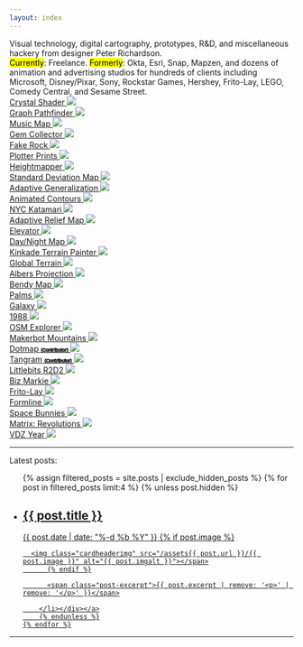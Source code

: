 ```yaml
---
layout: index
---
```


<style>
  .subtitle {
    flex-basis: 100%;
    font-size: 8px;
    -webkit-text-stroke: 1px;
  }
  body {
    justify-content: center;
  }
</style>

<div class="index-intro">
Visual technology, digital cartography, prototypes, R&D, and miscellaneous hackery from designer Peter Richardson.
</div>
<div class="index-intro-sub">
<mark>Currently</mark>: Freelance. <mark>Formerly</mark>: Okta, Esri, Snap, Mapzen, and dozens of animation and advertising studios for hundreds of clients including Microsoft, Disney/Pixar, Sony, Rockstar Games, Hershey, Frito-Lay, LEGO, Comedy Central, and Sesame Street.
</div>

<div class="grid">

<a href="https://meetar.github.io/reverse-parallax-shader/">
<div>
<span class="title">Crystal Shader</span>
<img src="assets/the-prototype-trap/prototype.jpg">
</div>
</a>

<!--
<a href="">
<div>
<span class="title">  Audubon Bird Explorer</span>
  <img src="img/audubonMBE.jpg">
</div>
</a>
-->

<a href="case-studies#pathfinder">
<div>
<span class="title">Graph Pathfinder</span>
<img src="img/screenshot2.jpg">
</div>
</a>

<a href="case-studies#musicmap">
<div>
<span class="title">Music Map</span>
<img src="assets/case-studies/musicmap.jpg">
</div>
</a>

<!--
<a href="">
<div>
<span class="title">Bendix Sapphire</span>
<img src="img/bendix.jpg">
</div>
</a>
-->

<a href="http://meetar.github.io/gem-collector">
<div>
<span class="title">Gem Collector</span>
<img src="img/gemcollector.jpg">
</div>
</a>

<a href="/fake-rock">
<div>
<span class="title">Fake Rock</span>
<img src="img/rock.jpg">
</div>
</a>

<a href="/plotter">
<div>
<span class="title">Plotter Prints</span>
<img src="img/plotter.jpg">
</div>
</a>

<a href="http://tangrams.github.io/heightmapper">
<div>
<span class="title">Heightmapper</span>
<img src="img/heightmapper.jpg">
</div>
</a>

<a href="https://tangrams.github.io/terrain-demos/?url=styles/green-stdev.yaml#10/57.0719/-126.2290">
<div>
<span class="title">Standard Deviation Map</span>
<img src="img/stddev.jpg">
</div>
</a>

<a href="https://tangrams.github.io/terrain-demos/?url=styles/green-selectiveblur.yaml#10/57.0719/-126.2290">
<div>
<span class="title">Adaptive Generalization</span>
<img src="img/generalization.jpg">
</div>
</a>

<a href="https://tangrams.github.io/terrain-demos/?url=styles/contours.yaml#12/37.8773/-121.9290">
<div>
<span class="title">Animated Contours</span>
<img src="img/contour.jpg">
</div>
</a>

<a href="https://meetar.github.io/projection-tests/?katamari.yaml#15/40.7477/-73.9866">
<div>
<span class="title">NYC Katamari</span>
<img src="img/katamari.jpg">
</div>
</a>

<a href="https://meetar.github.io/heightmap-demos/adaptive.html">
<div>
<span class="title">Adaptive Relief Map</span>
<img src="img/adaptive.jpg">
</div>
</a>

<a href="http://meetar.github.io/elevator">
<div>
<span class="title">Elevator</span>
<img src="img/elevator.jpg">
</div>
</a>

<a href="https://tangrams.github.io/carousel/?daynight#15/40.7076/-74.0094">
<div>
<span class="title">Day/Night Map</span>
<img src="img/daynight.jpg">
</div>
</a>

<a href="https://tangrams.github.io/kinkade/">
<div>
<span class="title">Kinkade Terrain Painter</span>
<img src="img/kinkade.jpg">
</div>
</a>

<a href="https://meetar.github.io/globe-terrain/">
<div>
<span class="title">Global Terrain</span>
<img src="img/globeterrain.jpg">
</div>
</a>

<a href="https://meetar.github.io/albers/">
<div>
<span class="title">Albers Projection</span>
<img src="assets/escape-from-mercator/albers.jpg">
</div>
</a>

<a href="https://meetar.github.io/bendy-map/">
<div>
<span class="title">Bendy Map</span>
<img src="img/bendymap.jpg">
</div>
</a>

<a href="https://meetar.github.io/siggraph-maps/?palms.yaml/#15">
<div>
<span class="title">Palms</span>
<img src="img/palms.jpg">
</div>
</a>

<a href="https://meetar.github.io/siggraph-maps/?galaxy.yaml/#15">
<div>
<span class="title">Galaxy</span>
<img src="img/galaxy.jpg">
</div>
</a>

<a href="https://meetar.github.io/siggraph-maps/?1988.yaml/#15">
<div>
<span class="title">1988</span>
<img src="img/1988.jpg">
</div>
</a>

<a href="https://tangrams.github.io/explorer/#14.0/40.7238/-73.9881/kind/major_road">
<div>
<span class="title">OSM Explorer</span>
<img src="img/explorer.jpg">
</div>
</a>

<a href="/makerbot-mountains">
<div>
<span class="title">Makerbot Mountains</span>
<img src="img/diablo.jpg">
</div>
</a>

<a href="https://github.com/meetar/dotmap">
<div>
<span class="title">Dotmap</span>
<span class="subtitle">(Contributor)</span>
<img src="img/dotmap.jpg">
</div>
</a>

<a href="https://mapzen.com/products/tangram/">
<div>
<span class="title">Tangram</span>
<span class="subtitle">(Contributor)</span>
<img src="img/tangram.jpg">
</div>
</a>

<a href="https://github.com/meetar/littlebits-r2d2-controls">
<div>
<span class="title">Littlebits R2D2</span>
<img src="img/r2.jpg">
</div>
</a>

<!-- <a href="https://github.com/meetar/manhattan-project">
<div>
<span class="title">Manhattan Project</span>
<img src="img/manhattan.jpg">
</div>
</a> -->

<a href="/pancakes">
<div>
<span class="title">Biz Markie</span>
<img src="img/pancakes.jpg">
</div>
</a>

<a href="/fritolay">
<div>
<span class="title">Frito-Lay</span>
<img src="img/loveandsockets.jpg">
</div>
</a>

<a href="/formline">
<div>
<span class="title">Formline</span>
<img src="img/formline.jpg">
</div>
</a>

<a href="/spacebunnies">
<div>
<span class="title">Space Bunnies</span>
<img src="img/spacebunnies.jpg">
</div>
</a>

<a href="/matrix">
<div>
<span class="title">Matrix: Revolutions</span>
<img src="img/matrix.jpg">
</div>
</a>

<a href="https://vimeo.com/manage/videos/79354708">
<div>
<span class="title">VDZ Year</span>

<img src="img/vdz.jpg">
</div>
</a>

</div>


<hr>

<div class="comments">Latest posts:</div>

  <ul class="post-cards">
    {% assign filtered_posts = site.posts | exclude_hidden_posts %}
    {% for post in filtered_posts limit:4 %}
    {% unless post.hidden %}
      <a class="post-link" href="{{ post.url | prepend: site.baseurl }}" aria-label="{{ post.aria-label }}"><div class="border"><li class="post-card">
          <h2>
            {{ post.title }}
          </h2>
          <span class="post-meta">{{ post.date | date: "%-d %b %Y" }}</span>
          {% if post.image %}<span class="post-img">
      
      <img class="cardheaderimg" src="/assets{{ post.url }}/{{ post.image }}" alt="{{ post.imgalt }}"></span>
          {% endif %}

          <span class="post-excerpt">{{ post.excerpt | remove: '<p>' | remove: '</p>' }}</span>

        </li></div></a>
        {% endunless %}
    {% endfor %}
  </ul>

<hr>

